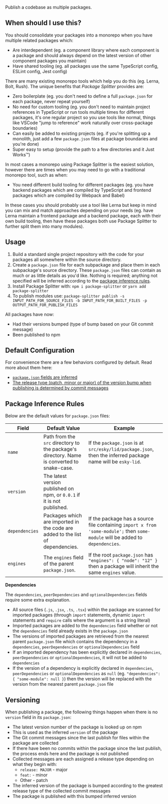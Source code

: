 Publish a codebase as multiple packages.

## When should I use this?

You should consolidate your packages into a monorepo when you have multiple related packages which:

- Are interdependent (eg. a component library where each component is a package and should always depend on the latest version of other component packages you maintain)
- Have shared tooling (eg. all packages use the same TypeScript config, ESLint config, Jest config)

There are many existing monorepo tools which help you do this (eg. Lerna, Bolt, Rush). The unique benefits that _Package Splitter_ provides are:

- Zero boilerplate (eg. you don't need to define a full `package.json` for each package, never repeat yourself)
- No need for custom tooling (eg. you don't need to maintain project references in TypeScript or run tools multiple times for different packages, it's one regular project so you use tools like normal, things like VSCode "jump to reference" work naturally over cross-package boundaries)
- Can easily be added to existing projects (eg. if you're splitting up a monolith, just add a few `package.json` files at package boundaries and you're done)
- Super easy to setup (provide the path to a few directories and it Just Works™️)

In most cases a monorepo using Package Splitter is the easiest solution, however there are times when you may need to go with a traditional monorepo tool, such as when:

- You need different build tooling for different packages (eg. you have backend packages which are compiled by TypeScript and frontend packages which are compiled by Webpack and Babel)

In these cases you should probably use a tool like Lerna but keep in mind you can mix and match approaches depending on your needs (eg. have Lerna maintain a frontend package and a backend package, each with their own build tooling, then have these packages both use Package Splitter to further split them into many modules).

## Usage

1. Build a standard single project repository with the code for your packages all somewhere within the source directory.
2. Create a `package.json` file for each subpackage and place them in each subpackage's source directory. These `package.json` files can contain as much or as little details as you'd like. Nothing is required; anything not specified will be inferred according to the [package inference rules](#Package-Inference-Rules).
3. Install Package Splitter with: `npm i package-splitter` or `yarn add package-splitter`
4. To publish modules use: `package-splitter publish -s INPUT_PATH_FOR_SOURCE_FILES -b INPUT_PATH_FOR_BUILT_FILES -p OUTPUT_PATH_FOR_PUBLISH_FILES`

All packages have now:

- Had their versions bumped (type of bump based on your Git commit message)
- Been published to npm

## Default Configuration

For convenience there are a few behaviors configured by default. Read more about them here:

- [`package.json` fields are inferred](#Package-Inference-Rules)
- [The release type (patch, minor or major) of the version bump when publishing is determined by commit messages](#Versioning)

## Package Inference Rules

Below are the default values for `package.json` files:

| Field          | Default Value                                                                              | Example                                                                                                                        |
| -------------- | ------------------------------------------------------------------------------------------ | ------------------------------------------------------------------------------------------------------------------------------ |
| `name`         | Path from the `src` directory to the package's directory. Name is converted to snake-case. | If the `package.json` is at `src/esky/lid/package.json`, then the inferred package name will be `esky-lid`.                    |
| `version`      | The latest version published on npm, or `0.0.1` if it is not published.                    |
| `dependencies` | Packages which are imported in the code are added to the list of dependencies.             | If the package has a source file containing `import x from 'some-module';` then `some-module` will be added to `dependencies`. |
| `engines`      | The `engines` field of the parent `package.json`.                                          | If the root `package.json` has `"engines": { "node": "12" }` then a package will inherit the same `engines` value.             |

**Dependencies**

The `dependencies`, `peerDependencies` and `optionalDependencies` fields require some extra explanation.

- All source files (`.js`, `.jsx`, `.ts`, `.tsx`) within the package are scanned for imported packages (through `import` statements, dynamic `import` statements and `require` calls where the argument is a string literal)
- Imported packages are added to the `dependencies` field whether or not the `dependencies` field already exists in the `package.json`
- The versions of imported packages are retrieved from the nearest parent `package.json` file which contains the dependency in a `dependencies`, `peerDependencies` or `optionalDependencies` field
- If an imported dependency has been explicitly declared in `dependencies`, `peerDependencies` or `optionalDependencies`, it will not be added to `dependencies`
- If the version of a dependency is explicitly declared in `dependencies`, `peerDependencies` or `optionalDependencies` as `null` (eg. `"dependencies": { "some-module": null }`) then the version will be replaced with the version from the nearest parent `package.json` file

## Versioning

When publishing a package, the following things happen when there is no `version` field in its `package.json`:

- The latest version number of the package is looked up on npm
- This is used as the inferred `version` of the package
- The Git commit messages since the last publish for files within the package are collected
- If there have been no commits within the package since the last publish, the process ends here and the package is not published
- Collected messages are each assigned a release type depending on what they begin with:
  - `release: MAJOR` - major
  - `feat:` - minor
  - Other - patch
- The inferred version of the package is bumped according to the greatest release type of the collected commit messages
- The package is published with this bumped inferred version
